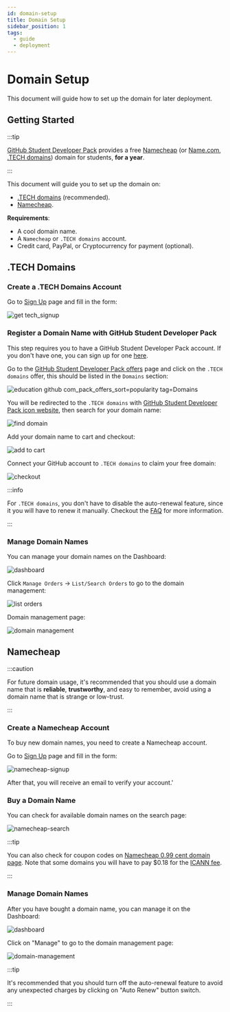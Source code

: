 ```yaml
---
id: domain-setup
title: Domain Setup
sidebar_position: 1
tags:
  - guide
  - deployment
---
```


# Domain Setup

This document will guide how to set up the domain for later deployment.

## Getting Started

:::tip

[GitHub Student Developer Pack](https://education.github.com/pack) provides a
free [Namecheap](https://www.namecheap.com/) (or
[Name.com](https://www.name.com/), [.TECH domains](https://get.tech/)) domain
for students, **for a year**.

:::

This document will guide you to set up the domain on:

- [.TECH domains](https://get.tech/) (recommended).
- [Namecheap](https://www.namecheap.com/).

**Requirements**:

- A cool domain name.
- A `Namecheap` or `.TECH domains` account.
- Credit card, PayPal, or Cryptocurrency for payment (optional).

## .TECH Domains

### Create a .TECH Domains Account

Go to [Sign Up](https://get.tech/signup) page and fill in the form:

![get
tech_signup](https://user-images.githubusercontent.com/64480713/227478020-d25d2e5c-4e51-418f-8789-66e9c97ebc46.png)

### Register a Domain Name with GitHub Student Developer Pack

This step requires you to have a GitHub Student Developer Pack account. If you
don't have one, you can sign up for one
[here](https://education.github.com/pack).

Go to the [GitHub Student Developer Pack
offers](https://education.github.com/pack/offers) page and click on the
`.TECH domains` offer, this should be listed in the `Domains` section:

![education github com_pack_offers_sort=popularity
tag=Domains](https://user-images.githubusercontent.com/64480713/227481368-50dadfe3-9f6d-462b-b763-8ec44624f981.png)

You will be redirected to the `.TECH domains` with [GitHub Student Developer Pack
icon
website](https://get.tech/github-student-developer-pack?utm_source=Github&utm_medium=Partnership&utm_campaign=Brands&utm_term=Partnership&utm_content=Github),
then search for your domain name:

![find
domain](https://user-images.githubusercontent.com/64480713/227481900-735daef6-fc2a-4802-b351-9d54b864e5ef.png)

Add your domain name to cart and checkout:

![add to cart](https://user-images.githubusercontent.com/64480713/227482347-b9eb7c41-a780-4837-96b6-db3c5c22f88d.png)

Connect your GitHub account to `.TECH domains` to claim your free domain:

![checkout](https://user-images.githubusercontent.com/64480713/227482347-b9eb7c41-a780-4837-96b6-db3c5c22f88d.png)

:::info

For `.TECH domains`, you don't have to disable the auto-renewal feature, since
it you will have to renew it manually. Checkout the [FAQ](https://get.tech/faq)
for more information.

:::

### Manage Domain Names

You can manage your domain names on the Dashboard:

![dashboard](https://user-images.githubusercontent.com/64480713/227483325-5968acba-03ec-42c2-89cf-1f875ae6744d.png)

Click `Manage Orders` -> `List/Search Orders` to go to the domain management:

![list
orders](https://user-images.githubusercontent.com/64480713/227483901-776c09ec-d4d0-49f5-83ab-2ffcf9ae3a22.png)

Domain management page:

![domain management](https://user-images.githubusercontent.com/64480713/227484077-3a426d7e-2e7b-49fd-854d-3b65da604fc6.png)

## Namecheap

:::caution

For future domain usage, it's recommended that you should use a domain name that
is **reliable**, **trustworthy**, and easy to remember, avoid using a domain
name that is strange or low-trust.

:::

### Create a Namecheap Account

To buy new domain names, you need to create a Namecheap account.

Go to [Sign Up](https://www.namecheap.com/myaccount/signup/) page and fill in
the form:

![namecheap-signup](https://user-images.githubusercontent.com/64480713/221360208-e768ab5a-568c-4ee9-aa34-917b58de9cd0.png)

After that, you will receive an email to verify your account.'

### Buy a Domain Name

You can check for available domain names on the search page:

![namecheap-search](https://user-images.githubusercontent.com/64480713/221361112-f507677f-5ba4-4ae1-b983-1ad06bd6b182.png)

:::tip

You can also check for coupon codes on [Namecheap 0.99 cent
domain page](https://www.namecheap.com/promos/99-cent-domain-names/). Note that
some domains you will have to pay $0.18 for the [ICANN
fee](https://www.namecheap.com/legal/domains/icann-fee/).

:::

### Manage Domain Names

After you have bought a domain name, you can manage it on the Dashboard:

![dashboard](https://user-images.githubusercontent.com/64480713/221361588-f7029927-9222-4da9-9990-21642af8a68d.png)

Click on "Manage" to go to the domain management page:

![domain-management](https://user-images.githubusercontent.com/64480713/221361675-5f05eede-33fc-4be4-81ef-b6e3ebc37447.png)

:::tip

It's recommended that you should turn off the auto-renewal feature to avoid any
unexpected charges by clicking on "Auto Renew" button switch.

:::
